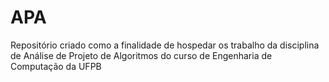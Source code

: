 # APA

Repositório criado como a finalidade de hospedar os trabalho da disciplina de Análise de Projeto de Algoritmos do curso de Engenharia de Computação da UFPB
